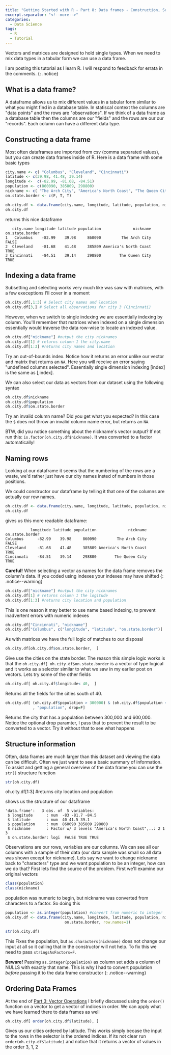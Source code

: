 ```yaml
---
title: "Getting Started with R - Part 8: Data frames - Construction, Subsetting and Structure"
excerpt.separator: "<!--more-->"
categories:
  - Data Science
tags:
  - R
  - Tutorial
---
```

Vectors and matrices are designed to hold single types. When we need to mix data types in a tabular form we can use a data frame.
<!--more-->


I am posting this tutorial as I learn R. I will respond to feedback for errata in the comments.
{: .notice}


## What is a data frame?

A dataframe allows us to mix different values in a tabular form similar to what you might find in a database table. In statiscal context the columns are "data points" and the rows are "observations". If we think of a data frame as a database table then the columns are our "fields" and the rows are our our "records". Each column can have a different data type.

## Constructing a data frame

Most often dataframes are imported from csv (comma separated values), but you can create data frames inside of R. Here is a data frame with some basic types
```R
city.name <- c( "Columbus", "Cleveland", "Cincinnati")
latitude <- c(39.98, 41.48, 39.14)
longitude <-  c(-82.99, -81.68, -84.51)
population <- c(860090, 385809, 298800)
nickname <- c( "The Arch City", "America's North Coast", "The Queen City")
on.state.border <- c(F, T, T)

oh.city.df <- data.frame(city.name, longitude, latitude, population, nickname, on.state.border)
oh.city.df
```
 returns this nice dataframe

```
   city.name longitude latitude population              nickname on.state.border
1   Columbus    -82.99    39.98     860090         The Arch City           FALSE
2  Cleveland    -81.68    41.48     385809 America's North Coast            TRUE
3 Cincinnati    -84.51    39.14     298800        The Queen City            TRUE
```

## Indexing a data frame
Subsetting and selecting works very much like was saw with matrices, with a few execeptions I'll cover in a moment

```R
oh.city.df[,1:3] # Select city names and location
oh.city.df[3,] # Select all observations for city 3 (Cincinnati)
```

However, when we switch to single indexing we are essentially indexing by column. You'll remember that matrices when indexed on a single dimension essentially would traverse the data row-wise to locate an indexed value.

```R
oh.city.df["nickname"] #output the city nicknames
oh.city.df[1] # returns column 1 the city.name
oh.city.df[1:3] #returns city names and location
```

Try an out-of-bounds index. Notice how it returns an error unlike our vector and matrix that returns an `NA`. Here you will receive an error saying "undefined columns selected". Essentially single dimension indexing [index] is the same as [,index]. 

We can also select our data as vectors from our dataset using the following syntax

```R
oh.city.df$nickname
oh.city.df$population
oh.city.df$on.state.border
```
Try an invalid column name? Did you get what you expected? In this case the `$` does not throw an invalid column name error, but returns an `NA`.

BTW, did you notice something about the nickname's vector output? If not run this: `is.factor(oh.city.df$nickname)`. It was converted to a factor automatically!

## Naming rows
Looking at our dataframe it seems that the numbering of the rows are a waste, we'd rather just have our city names insted of numbers in those positions.

We could constructor our dataframe by telling it that one of the columns are actually our row names.

```R
oh.city.df <- data.frame(city.name, longitude, latitude, population, nickname, on.state.border, row.names=1)
oh.city.df
```

gives us this more readable dataframe:

```
           longitude latitude population              nickname on.state.border
Columbus      -82.99    39.98     860090         The Arch City           FALSE
Cleveland     -81.68    41.48     385809 America's North Coast            TRUE
Cincinnati    -84.51    39.14     298800        The Queen City            TRUE
```


**Careful!** When selecting a vector as names for the data frame removes the column's data. If you coded using indexes your indexes may have shifted
{: .notice--warning}

```R
oh.city.df["nickname"] #output the city nicknames
oh.city.df[1] # returns column 1 the logitude
oh.city.df[1:3] #returns city location and population
```

This is one reason it may better to use name based indexing, to prevent inadvertent errors with numeric indexes

```R
oh.city.df["Cincinnati", "nickname"]
oh.city.df["Columbus", c("longitude", "latitude", "on.state.border")]
```
As with matrices we have the full logic of matches to our disposal

```R
oh.city.df[oh.city.df$on.state.border,  ]
```

Give use the cities on the state border. The reason this simple logic works is that the `oh.city.df[ oh.city.df$on.state.border` is a vector of type logical and it works as a selector similar to what we saw in my earlier post on vectors. Lets try some of the other fields

```R
oh.city.df[ oh.city.df$longitude< 40,  ]
```
Returns all the fields for the cities south of 40.

```R
oh.city.df[ (oh.city.df$population > 300000) & (oh.city.df$population < 600000)
            , "population", drop=F] 
```
Returns the city that has a population between 300,000 and 600,000. Notice the optional drop paramter, I pass that to prevent the result to be converted to a vector. Try it without that to see what happens

## Structure information
Often, data frames are much larger than this dataset and viewing the data can be difficult. Often we just want to see a basic summary of information. To assist and getting a general overview of the data frame you can use the `str()` structure function

```R
str(oh.city.df)
```
oh.city.df[1:3] #returns city location and population


shows us the structure of our dataframe
```
'data.frame':	3 obs. of  5 variables:
 $ longitude      : num  -83 -81.7 -84.5
 $ latitude       : num  40 41.5 39.1
 $ population     : num  860090 385809 298800
 $ nickname       : Factor w/ 3 levels "America's North Coast",..: 2 1 3
 $ on.state.border: logi  FALSE TRUE TRUE
```

Observations are our rows, variables are our columns. We can see all our columns with a sample of their data (our data sample was small so all data was shown except for nickname). Lets say we want to change nickname back to "characters" type and we want population to be an integer, how can we do that? First lets find the source of the problem. First we'll examine our original vectors

```R
class(population)
class(nickname)
```
population was numeric to begin, but nickname was converted from characters to a factor. So doing this

```R
population <- as.integer(population) #convert from numeric to integer
oh.city.df <- data.frame(city.name, longitude, latitude, population, nickname, 
                          on.state.border, row.names=1)

str(oh.city.df)
```
This Fixes the population, but `as.characters(nickname)` does not change our input at all so it calling that in the constructor will not help. To fix this we need to pass `stringsAsFactors=F`. 

**Beware!** Passing  `as.integer(population)` as column set adds a column of NULLS with exactly that name. This is why I had to convert population *before* passing it to the data frame constructor
{: .notice--warning}


## Ordering Data Frames
At the end of [Part 3: Vector Operations](2017-07-24-getting-started-with-r3.md) I briefly discussed using the `order()` function on a vector to get a vector of indices in order. We can apply what we have learned there to data frames as well

```R
oh.city.df[ order(oh.city.df$latitude), ]
```
Gives us our cities ordered by latitude. This works simply becase the input to the rows in the selector is the ordered indices. If its not clear run `order(oh.city.df$latitude)` and notice that it returns a vector of values in the order 3, 1, 2